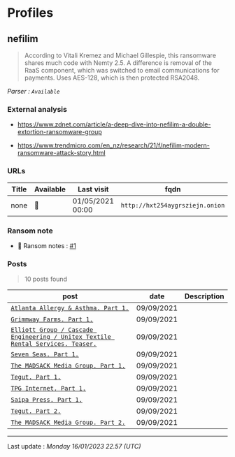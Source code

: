 # Profiles

## **nefilim**

> According to Vitali Kremez and Michael Gillespie, this ransomware shares much code with Nemty 2.5. A difference is removal of the RaaS component, which was switched to email communications for payments. Uses AES-128, which is then protected RSA2048.

_Parser : `Available`_

### External analysis
- https://www.zdnet.com/article/a-deep-dive-into-nefilim-a-double-extortion-ransomware-group

- https://www.trendmicro.com/en_nz/research/21/f/nefilim-modern-ransomware-attack-story.html

### URLs
| Title | Available | Last visit | fqdn | Screenshot 
|---|---|---|---|---|
| none | 🔴 | 01/05/2021 00:00 | `http://hxt254aygrsziejn.onion` | ❌ | 


### Ransom note
* 📝 Ransom notes :  <a href="/ransomware_notes/nefilim/nefilim.txt" target=_blank>#1</a> 

### Posts

> 10 posts found

| post | date | Description
|---|---|---|
| [`Atlanta Allergy & Asthma. Part 1.`](https://google.com/search?q=Atlanta+Allergy+%26+Asthma.+Part+1.) | 09/09/2021 |   |
| [`Grimmway Farms. Part 1.`](https://google.com/search?q=Grimmway+Farms.+Part+1.) | 09/09/2021 |   |
| [`Elliott Group / Cascade Engineering / Unitex Textile Rental Services. Teaser.`](https://google.com/search?q=Elliott+Group+%2F+Cascade+Engineering+%2F+Unitex+Textile+Rental+Services.+Teaser.) | 09/09/2021 |   |
| [`Seven Seas. Part 1.`](https://google.com/search?q=Seven+Seas.+Part+1.) | 09/09/2021 |   |
| [`The MADSACK Media Group. Part 1.`](https://google.com/search?q=The+MADSACK+Media+Group.+Part+1.) | 09/09/2021 |   |
| [`Tegut. Part 1.`](https://google.com/search?q=Tegut.+Part+1.) | 09/09/2021 |   |
| [`TPG Internet. Part 1.`](https://google.com/search?q=TPG+Internet.+Part+1.) | 09/09/2021 |   |
| [`Saipa Press. Part 1.`](https://google.com/search?q=Saipa+Press.+Part+1.) | 09/09/2021 |   |
| [`Tegut. Part 2.`](https://google.com/search?q=Tegut.+Part+2.) | 09/09/2021 |   |
| [`The MADSACK Media Group. Part 2.`](https://google.com/search?q=The+MADSACK+Media+Group.+Part+2.) | 09/09/2021 |   |

 --- 


Last update : _Monday 16/01/2023 22.57 (UTC)_
